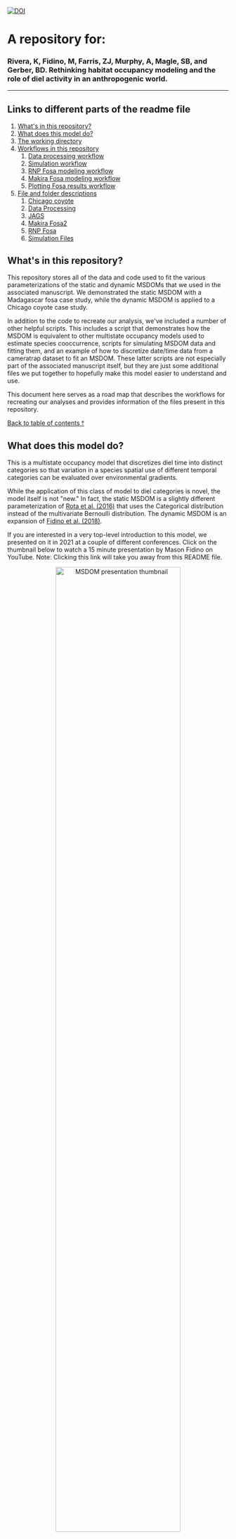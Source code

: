 [![DOI](https://zenodo.org/badge/DOI/10.5281/zenodo.5828410.svg)](https://doi.org/10.5281/zenodo.5828410)


# A repository for:

### Rivera, K, Fidino, M, Farris, ZJ, Murphy, A, Magle, SB, and Gerber, BD. Rethinking habitat occupancy modeling and the role of diel activity in an anthropogenic world. 

---

## Links to different parts of the readme file

1. [What's in this repository?](#whats-in-this-repository)
2. [What does this model do?](#what-does-this-model-do)
3. [The working directory](#the-working-directory)
4. [Workflows in this repository](#workflows-in-this-repository)
	1. [Data processing workflow](#data-processing-workflow)
	2. [Simulation workflow](#simulation-workflow)
	3. [RNP Fosa modeling workflow](#rnp-fosa-modeling-workflow)
	4. [Makira Fosa modeling workflow](#makira-fosa-modeling-workflow)
	5. [Plotting Fosa results workflow](#plotting-fosa-results-workflow)
5. [File and folder descriptions](#file-and-folder-descriptions)
	1. [Chicago coyote](#chicago-coyote)
	2. [Data Processing](#data-processing)
	3. [JAGS](#jags)
	4. [Makira Fosa2](#makira-fosa2)
	5. [RNP Fosa](#rnp-fosa)
	6. [Simulation Files](#simulation-files)



## What's in this repository?

This repository stores all of the data and code used to fit the various parameterizations of the static and dynamic MSDOMs that we used in the associated manuscript. We demonstrated the static MSDOM with a Madagascar fosa case study, while the dynamic MSDOM is applied to a Chicago coyote case study. 

In addition to the code to recreate our analysis, we've included a number of other helpful scripts. This includes a script that demonstrates how the MSDOM is equivalent to other multistate occupancy models used to estimate species cooccurrence, scripts for simulating MSDOM data and fitting them, and an example of how to discretize date/time data from a cameratrap dataset to fit an MSDOM. These latter scripts are not especially part of the associated manuscript itself, but they are just some additional files we put together to hopefully make this model easier to understand and use.

This document here serves as a road map that describes the workflows for recreating our analyses and provides information of the files present in this repository.


[Back to table of contents ⤒](#a-repository-for)

## What does this model do?

This is a multistate occupancy model that discretizes diel time into distinct categories so that variation in a species spatial use of different temporal categories can be evaluated over environmental gradients. 

While the application of this class of model to diel categories is novel, the model itself is not "new." In fact, the static MSDOM is a slightly different parameterization of [Rota et al. (2016)](https://doi.org/10.1111/2041-210X.12587) that uses the Categorical distribution instead of the multivariate Bernoulli distribution. The dynamic MSDOM is an expansion of [Fidino et al. (2018)](https://doi.org/10.1111/2041-210X.13117).

If you are interested in a very top-level introduction to this model, we presented on it in 2021 at a couple of different conferences. Click on the thumbnail below to watch a 15 minute presentation by Mason Fidino on YouTube. Note: Clicking this link will take you away from this README file.


<a target="_blank" rel="noopener noreferrer" href="https://www.youtube.com/watch?v=r1ZMLwPQAkM" title="MSDOM presentation">
  <p align="center">
    <img width="75%" src="img_start.JPG" alt="MSDOM presentation thumbnail"/>
  </p>
</a>


[Back to table of contents ⤒](#a-repository-for)


## The working directory

---

For all scripts in this repository, we assume you have set the working directory as the folder that houses the entire repository. All files that are read in or scripts that are run are made relative to this central directory.

Overall, this repository contains 6 subfolders:

1) The **Chicago coyote** folder includes data, R scripts, and plots specific to case study on coyotes that uses the dynamic MSDOM.
2) The **Data Processing** folder includes R scripts and example data on how to prepare data for the MSDOM.
3) The **JAGS** folder includes JAGS models for the static and dynamic MSDOM, including the full, reduced, and null parameterizations.
4) The **Makira Fosa2** folder includes fosa data from Makira Natural Park and R scripts for fitting the static MSDOM, including model comparison using CPO.
5) The **RNP Fosa** folder includes fosa data from Ranomafana National Park and R scripts for fitting the MSDOM, including model comparison using CPO.
6) The **Simulation Files** folder includes scripts for simulating data under different versions of the static and dynamic MSDOM (full, reduced, null) and fitting these models using JAGS.

[Back to table of contents ⤒](#a-repository-for)


## Workflows in this repository

---

As there are multiple analyses, there are multiple workflows in this repository. We describe each of them here, and then leave the more specific file explanations to later in this README file.

### Data processing workflow

The data processing is simply meant as an example, but because it is important to know how to process the data before modeling we thought it was a good idea to demonstrate this. Within `./Data processing/`, the script `Diel.Occ.Script.R` is provided as an exemplar on how to convert single-state occupancy detection matrices to a 4 state matrix to be used in the MSDOM. This script uses the function script `diel.occ.fun.R`, which is also located in `./Data processing/.`

[Back to table of contents ⤒](#a-repository-for)

### Simulation workflow

#### Static model simulations

All of the code for static model simulations are within `./Simulation Files/`. Simulating and fitting data from a model is perhaps the best way to understand how the model works. There are no simulations in the manuscript. These are provided for folks interested in exploring the workings of the MSDOM.
To start, choose whether you want to simulate the Null, Reduced, or Full MSDOM. The respective simulations files are `sim.data.MSDOM.null.model.r`, `sim.data.MSDOM.reduced.model.r`, and `sim.data.MSDOM.full.model.r`.


The simulation scripts are setup to simulate a default of 100 datasets from the chosen model and output a model object, for example, `sim.full.data`.
Once data is simulated, use the script `fit.sim.data.MSDOM.r` to fit models to each data set. The script is setup to fit the Null, Reduced, and Full MSDOMs. Results are automatically output into sequential files, e.g., `fit.simdata.Full.1.out`.
Model comparison using CPO can be done for each of the three models on each data set using the script `model.comparison.CPO.r`.


#### Dynamic model simulations

The dynamic model simulations have been set up so that all you need to do is source the respective R script of the different dynamic MSDOM parameterizations. They can all be found in `./Simulation Files/dynamic_simulations`. As written, these scripts will simulate the data, fit the model, and then compare the parameter estimates to the true values that generated the data in a plot. We have provided four different parameterizations of the dynamic MSDOM for simulation. For each of these scripts, you can either open it up and run through it on your own, or just source the script relative to the working directory.

- `dynamic_conditional.R`: For the full MSDOM that includes second-order parameters. Example of use: `source("./Simulation Files/dynamic_simulation/dynamic_conditional.R")`.

- `dynamic_conditional_indep.rho.R`: Identical to `dynamic_conditional.R` except the detection states are assumed to be independent. Example of use: `source("./Simulation Files/dynamic_simulation/dynamic_conditional_indep_rho.R")`.

- `dynamic_null.R`: This is still a MSDOM, except there are no second-order parameters in the model. Example of use: `source("./Simulation Files/dynamic_simulation/dynamic_null.R")`

- `dynamic_null_indep_rho.R`: Identical to `dynamic_null.R` except the detection states are assumed to be independent.  Example of use: `source("./Simulation Files/dynamic_simulation/dynamic_null_indep_rho.R")`.


All four of these scripts rely on `./Simulation Files/dynamic_simulation/dynamic_utilities.R`, which is a bunch of helper functions to simulate the data, store the true parameter values, prepare the data for the analysis, and compare the estimated results to the true values. Currently, these scripts are set up to randomly generate parameter values. If you wanted to input your own, you would have to generalize `sim_covariates()` in `dynamic_utilities.R` to accept the parameter values.


[Back to table of contents ⤒](#a-repository-for)


### RNP Fosa modeling workflow


There are two scripts that model fosa data from Ranomafana National Park used in the manuscript (both of which can be found in `./RNP Fosa/`), `RNP.MSDOM.modeling.script.r` and `RNP.MSDOM.modeling.script2.r`. The difference between the scripts is that `RNP.MSDOM.modeling.script2.r` includes a categorical covariate to indicate the survey each of the data come from, 2007 or 2008. Each script fits 9 models, in which covariates are used or not and the model specification is either Full, Null, or Reduced.  For each model fit, CPO is estimated and appended to the file `CPO.out.RNP.csv`.

After a model or models are fit, the `RNP.GOF.r` file can be used to derive a Bayesian p-value for goodness of fit.
A plotting script, `RNP.MSDOM.plotting.r`, is provided to explore estimated parameters and predict occupancy probability using a supported covariate.

[Back to table of contents ⤒](#a-repository-for)


### Makira Fosa modeling workflow

The Makira fosa models are fit in `./Makira Fosa2/`. The script `makira.data.script.r` compiles detection non-detection data across sampled to sites into a single R object (`Makira.data2`) that can be used in fitting MSDOMs.
MSDOMs are fit using the script `makira.modeling.script.r`. There are 6 models fit, with and without a covariate, for each of the Full, Reduced, and Null model specifications. These results are used in the manuscript. Each model object is saved within the `./Makira Fosa2` folder and the CPO value is appended to the file, `CPO.out.Makira.csv`.
The results from model outputs can be viewed using the `makira.MSTOM.plotting.r` script.


[Back to table of contents ⤒](#a-repository-for)

### Plotting Fosa results workflow

These figures are generated within the working directory with the file `Fosa_Plots_Final.R.` This script assumes you have ran through both the RNP Fosa and Makira Fosa modeling workflows, and have saved the model output objects (which are used to plot these results).

[Back to table of contents ⤒](#a-repository-for)

### Chicago coyote modeling workflow

All of the dynamic MSDOM Chicago coyote case study analysis is housed within `./Chicago coyote/`. This folder contains a number of utility functions and sub-folders to store model outputs, data, figures, etc. As the data has already been prepared for analysis, the only script that needs to be opened to fit the models to the coyote data is `./Chicago coyote/fit_models.R`, which sources `./Chicago coyote/prep_objects_for_model.R` to get the data objects ready for modeling in JAGS. The script `./Chicago coyote/fit_models.R` will fit the three separate models to the data and save the model output in `./Chicago coyote/model_output/`. To calculate the CPO score of each model, open and run through `./Chicago coyote/model_selection.R`. Finally, to generate the plots of the best fit model, there are two scripts that need to be ran (one for each figure). For the probability of use plots, run through `./Chicago coyote/calculate_steady_state.R`. To generate the transition probability matrix figure, open up and run through `./Chicago coyote/plot_tpm.R`.

There are a few other scripts that could be considered part of this workflow, but they are all related to pulling in spatial data (e.g., `./Chicago coyote/extract_covariates.R`) or preparing the raw coyote data for analysis (e.g., `./Chicago coyote/scrub_coyote_data.R`). We have left these scripts in this folder, but they are not necessary to recreate the analysis.
 
[Back to table of contents ⤒](#a-repository-for)


## File and folder descriptions

---

### Chicago coyote

`./Chicago coyote/` contains four sub-folders:

**data** - Folder of coyote data files

The data folder has 4 files. These files and their associated metadata are:


**./Chicago coyote/data/camera_active.csv**

This file is used to generate the possible days that coyote were not sampled while the camera was active.

| Column       | Type            | Explanation                                                                                                                                                                                                         |
|--------------|-----------------|---------------------------------------------------------------------------------------------------------------------------------------------------------------------------------------------------------------------|
| Site         | categorical     | The site code for a camera trap location                                                                                                                                                                            |
| Long         | coordinate      | The longitude of a camera trap location                                                                                                                                                                             |
| Lat          | coordinate      | The latitude of a camera trap location                                                                                                                                                                              |
| Crs          | numeric         | The coordinate reference system number (crs) for the site coordiantes                                                                                                                                               |
| Species      | categorical     | The name of the species of this dataset. Should all be 'Coyote'                                                                                                                                                     |
| Season       | categorical     | The season code for sampling. Sampling occurs in January (JA), April (AP), July (JU) and October (OC). The years since 2000 are also tacked on as well. For example, JU16 represents the July 2016 sampling season. |
| Start        | Date (yyyy-m-d) | The start date of a given sampling season. If NA sampling did not occur at that site.                                                                                                                               |
| End          | Date (yyyy-m-d) | The end date of a given sampling season. If NA sampling did not occur at that site.                                                                                                                                 |
| City         | categorical     | City code. chil = Chicago, Illinois                                                                                                                                                                                 |
| Day_{number} | logical         | Column names range from Day_1 to Day_59. Day_1 represents the Start date. If NA sampling did not occur. If 0 then sampling did occur at that site and day.                                                          |


**./Chicago coyote/data/chicago_covars.csv**

These data are generated via the script `./Chicago coyote/extract_covariates.R`. The script also provides links to where the data were collected from (and the manuscript has citations).

| Column       | Type        | Explanation                                                                                    |
|--------------|-------------|------------------------------------------------------------------------------------------------|
| LocationName | categorical | The site code for a camera trap location                                                       |
| tree         | coordinate  | The proportion of tree cover within 1000m of a camera site                                     |
| imperv       | coordinate  | The proportion of impervious cover within 1000m of a camera site                               |
| HU10         | numeric     | The housing density in units per km squared within 1000m of a camera site                      |
| urb          | categorical | The urbanization score generated from the other three covariates. Explained in the manuscript. |

**./Chicago coyote/data/coyote_datetime.csv**

This file is used in the coyote data cleaning when it initially got prepared for analysis (i.e., `./Chicago coyote/scrub_coyote_data.R`)


| Column   | Type                           | Explanation                                                                                                                                                                                                         |
|----------|--------------------------------|---------------------------------------------------------------------------------------------------------------------------------------------------------------------------------------------------------------------|
| Site     | categorical                    | The site code for a camera trap location                                                                                                                                                                            |
| Season   | categorical                    | The season code for sampling. Sampling occurs in January (JA), April (AP), July (JU) and October (OC). The years since 2000 are also tacked on as well. For example, JU16 represents the July 2016 sampling season. |
| Species  | categorical                    | The species, it just says 'Coyote' all the way down.                                                                                                                                                                |
| Datetime | datetime (yyyy-mm-dd hh:mm:ss) | The date and time of the associated camera trap photo. Timezone is America/Chicago.                                                                                                                                 |

**./Chicago coyote/data/day_night_detections.csv**

This file is generated via `./Chicago coyote/scrub_coyote_data.R` and is used in the analysis. It is the coyote detection / non-detection data with discretized diel states.

| Column        | Type                         | Explanation                                                                                                                                                                                                                                                |
|---------------|------------------------------|------------------------------------------------------------------------------------------------------------------------------------------------------------------------------------------------------------------------------------------------------------|
| Site          | categorical                  | The site code for a camera trap location                                                                                                                                                                                                                   |
| Season        | categorical                  | The season code for sampling. Sampling occurs in January (JA), April (AP), July (JU) and October (OC). The years since 2000 are also tacked on as well. For example, JU16 represents the July 2016 sampling season.                                        |
| lat           | coordinate                   | The latitude of a camera trap location                                                                                                                                                                                                                     |
| Long          | coordinate                   | The longitude of a camera trap location                                                                                                                                                                                                                    |
| Start         | date yyyy-mm-dd              | The week that camera trap sampling began for a given season                                                                                                                                                                                                |
| Week_{number} | Detection/non-detection data | The observed state coyote were detected during a given sampling week. NA = sampling did not occur, 1 = coyote not detected, 2 = coyote only detected during the day, 3 = coyote only detected at night, 4 = coyote detected during the day and the night.  |



**figures** - Folder of dynamic MSDOM results using coyote data

The explanation of the files is here is not necessary. They are just drafts of figures from the manuscript.

**mcmc_plots** - Folder of MCMC traceplots of model parameters

**pngs** - Folder of icons used in figures

Again, the files here are not necessary for recreating the analysis (unless you are really excited to generate the last figure in the paper).

`./Chicago coyote/` also contains a number of scripts that were used in the coyote case study:

**analysis_utilities.R** - Contains the function `make_model_matrix`, which
is used to make the design matrix for the dynamic MSDOMs across the three models
fit to the coyote data. This function makes it possible to fit all the models in a for
loop within `./Chicago coyote/fit_models.R`.

**calculate_steady_state.R** - estimates the steady state occupancy from a transition matrix, used after a model has been fit.

**extract_covariates.R** - extracts site-level urbanization covariates. This script requires you to have the associated raster or shape files downloaded on
your local computer (the script outlines where we downloaded them from). Not needed to recreate the analysis, as the covariates are stored in the data sub-folder.

**fit_models.R** - fits the dynamic MSDOM models to the coyote data. Assumes that the repository is the current working directory.

**model_selection.R** - model comparison via CPO, ran after models are fit.

**plot_tpm.R** - evaluates the best fit-model to make the transition probability matrix figure for the coyote case study.

**plot_utilities.R** - model output processing for plotting and other plotting quality of life improvements.

**prep_objects_for_model.R** - Sourced by `fit_models.R` and `model_selection.R` to make these scripts more clear. This script essentially prepares all of the data for analysis. Definitely something to look through if you are running `./Chicago coyote/fit_models.R` as 
a number of objects are created in here that are used (e.g., a `models` data.frame 
with formulas that specify the models being fit).

**scrub_coyote_data.R** - arrange detection non-detection with observed diel states. This is a good example of how you would prepare your raw camera trap data for analysis with a dynamic MSDOM (for the four state model we used).

**spatial_utilities.R** - This contains a suite of functions to extract covariate
data. It's an older working version of https://github.com/mfidino/uwinspatialtools.

**summarise_parameters.R** - processes model fit output. We used this to get expected parameter estimates for the results section and put them into a transition probability matrix (to make is easier to look at). 


[Back to table of contents ⤒](#a-repository-for)


### Data Processing

The `./Data Processing/` folder houses some examples of how to format some raw camera trap data for a static MSDOM.



This folder is for the static MSDOM case studies.

**Example_Detection_Matrix.csv** - single state detection/non-detection matrix

These data are an exmaple of a detection matrix. Columns indicate sampling occasion while rows indicate camera stations.

**Example_Photo_Data.csv** - original photo data relevant to the example detection matrix
| Column       | Type        | Explanation                          |
|--------------|-------------|--------------------------------------|
| Date         | date        | Date fosa was detected               |
| Time         | time        | Time fosa was deteced                |
| Station      | character   | Short hand camera station name       |

**diel.occ.fun.R** - the function called by Diel.Occ.Script.R

**Diel.Occ.Script.R** - script to convert a single-state occupancy detection matrix into a 4 state diel matrix

[Back to table of contents ⤒](#a-repository-for)

### JAGS

The `./JAGS/` sub-folder houses every JAGS script used across both case studies. 

#### Dynamic MSDOMs

Note: These dynamic models have been written in a way to work with the output
from the make_model_matrix function used in `./Chicago coyote/fit_models.R`.  

**jags.dynamic.fake.multistate.R** - standard dynamic occupancy model generalized to be fit with multi-state data

**jags.dynamic.multistate.covars.R** - dynamic MSDOM with second-order
parameters and covariates.

**jags.dynamic.multistate.null.R** - dynamic MSDOM parameterized without second-order parameters


#### Static MSDOMs

##### Full models

**jags.multistate.occ.full.R** - Full MSDOM with probabilities estimated directly (no logit transformation) without site covariates.

**jags.multistate.occ.full.alt.R**- Full MSDOM with probabilities estimated on the logit scale without site covariates. 

**jags.multistate.occ.full.alt.RE.R** - Full MSDOM with probabilities estimated on the logit scale; detection and occupancy parameters are realizations from a higher order Normal distribution (i.e. random effect). No covariates.

**jags.multistate.occ.full.site.covs.by.state.R** - Full MSDOM with probabilities estimated on the logit scale, in which occupancy parameters are modeled using any set or size of site covariates, separately for each state.

**jags.multistate.occ.full.site.covs.R** - Full MSDOM with probabilities estimated on the logit scale, in which occupancy parameters are modeled using the same single site covariate, separately for each state.

**jags.multistate.occ.full.site.covs.RE.R** - Full MSDOM with probabilities estimated on the logit scale, in which occupancy parameters are modeled using separate covariates for each state and detection and occupancy parameters are realizations from a higher order Normal distribution (i.e. random effect).   

##### Reduced models

**jags.multistate.occ.reduced.R** - Reduced MSDOM with probabilities estimated directly (no transformation).

**jags.multistate.occ.reduced.alt.R** - Reduced MSDOM with occupancy probabilities estimated directly and detection probabilities estimated on the logit scale.

**jags.multistate.occ.red.det.full.R** - Reduced MSDOM with a reduced state occupancy parameterization (no transformation) and full state detection probability parameterization (no transformation).

**jags.multistate.occ.reduced.site.covs.R** - Reduced MSDOM in which logit-scaled occupancy parameters are modeled using the same single site covariate and state detection probabilities are reduced (no transformation).

**jags.multistate.occ.reduced.alt.RE.R** - Reduced MSDOM in which all parameters are estimated on the logit scale and state and detection probabilities are realizations from separate higher order Normal distributions (i.e. random effect).   

**jags.multistate.occ.reduced.site.covs.RE.R** - Reduced MSDOM in which all parameters are estimated on the logit scale and state occupancy parameters are modeled using separate (single) site covariates; detection and occupancy parameters are realizations from separate higher order Normal distributions (i.e. random effect).   

**jags.multistate.occ.reduced.site.covs.by.state.R**- Reduced MSDOM in which all parameters are estimated on the logit scale and state occupancy parameters are modeled using any set and any number of separate site covariates.

##### Null models

**jags.multistate.occ.null.R** - Null MSDOM, in which there is no state variation in occupancy or detection parameters; parameters are estimated directly (no transformation).

**jags.multistate.occ.null.alt.R** - Null MSDOM, in which there is no state variation in occupancy or detection parameters; parameters are estimated on the logit scale.

**jags.multistate.occ.null.det.null.R** - Null MSDOM, in which there is no state variation in occupancy or detection parameters; occupancy parameters are estimated on the logit scale and detection parameters are estimated without transformation.

**jags.multistate.occ.null.alt.RE.R** - Null MSDOM, in which there is no state variation in occupancy or detection parameters; detection and occupancy parameters are realizations from separate higher order Normal distributions (i.e. random effect).   

**jags.multistate.occ.null.site.covs.R** - Null MSDOM, in which there is no state variation in occupancy or detection parameters; occupancy parameters are modeled on the logit scale using the same site-covariate and detection parameters are estimated on the logit scale without covariates.   

**jags.multistate.occ.null.site.covs.by.state.R** - Null MSDOM, in which there is no state variation in occupancy or detection parameters; occupancy parameters are modeled on the logit scale using any set of the same site-covariates and detection parameters are estimated on the logit scale without covariates. 

**jags.multistate.occ.null.site.covs.RE.R** - Null MSDOM, in which there is no state variation in occupancy or detection parameters; occupancy parameters are modeled on the logit scale using any set of the same site-covariates and detection parameters are estimated on the logit scale without covariates. Detection and occupancy parameters are realizations from separate higher order Normal distributions (i.e. random effect)

[Back to table of contents ⤒](#a-repository-for)

### Makira Fosa2

The `./Makira Fosa2/` folder contains the scripts used for one of the two fosa static MSDOM analyses.

There are 7 sub-folders:

**AJB-FRK-LKT-MGB-SLJ-SOA-VIN** - Each folder contains site-level diel detection/non-detection data (4 states) and covariate information for the fosa

#### **AJB-FRK-LKT-MGB-SLJ-SOA-VIN_Hum**
| Column       | Type        | Explanation                                |
|--------------|-------------|--------------------------------------------|
| Site         | character   | Short hand camera station name             |
| HE           | numeric     | Human Event; human detection within 30min  |
| TN           | numeric     | Number of trap nights                      |
| TS           | numeric     | Trap success; HE/TN                        |
| day.TS       | numeric     | Trap success during day state              |
| night.TS     | numeric     | Trap success during night state            |

#### ***Diel.Occ.AJB-FRK-LKT-MGB-SLJ-SOA-VIN** - These are detection matrices for fosa. Columns indicate sampling occasion while rows indicate camera stations.

Following this sub-folder there are a number of R scripts and data files:

**makira.data.script.r** - data script to prepare detection data in a format useable for MSDOM model fitting

**Makira.data2** - R object containing the prepared data for model fitting

**Makira.fosa.det.parms.png** - posterior estimates of detection probabilites from the most supported model

**Makira.fosa.occ.parms.png** - posterior estimates of occupancy probabilites from the most supported model

**makira.modeling.script.r** - static MSDOM model fitting to Makira fosa data

**makira.MSTOM.plotting.r** - basic plotting from model output

**multi.state.likelihood.r** - MSDOM likelihood for 4 states used to compare models

**CPO.function.RE.r** - MSDOM likelihood for 4 states used to compare models

**CPO.out.Makira.csv** - script to calculate CPO from a model with random effects on occupancy and detection parameters

[Back to table of contents ⤒](#a-repository-for)

### RNP Fosa

The `./RNP Fosa/` folder contains the data and scripts for the secondary fosa static model analysis. It contains a number of R scripts and data files.

**CPO.function.r** - model comparison script

**CPO.out.RNP.csv** - results of model comparison using CPO

**GOF.r** - posterior predictive check function

**M1.full.fit** - R object of most supported model used for plotting

**RNP.GOF.r** - script to process posterior predictive check

**RNP.MSDOM.modeling.script.r** - fosa RNP model fitting without an effect for survey

**RNP.MSDOM.modeling.script2.r** - fosa RNP model fitting of the same models but with a categorical effect for survey. 

**RNP.MSTOM.plotting.r** - basic plotting of model object

**RNP.fosa.State.Prob.png** - predicted state probabilities varying by distance to nearest village

**RNP.fosa.det.parms.png** - posterior distributions of detection parameters from the most supported model

**RNP.fosa.parms.png** - posterior distributions of occupancy parameters from the most supported model

**RNP2.data** - R object of fosa RNP data

**RNP2007.csv** - prepared 4-state detection/non-detection data of fosa from RNP

**multi.state.likelihood.r** - MSDOM likelihood function to be used for model comparison 

[Back to table of contents ⤒](#a-repository-for)

### Simulation Files

The `./Simulation Files/` folder is not part of the manuscript, but it does contain a lot of code to simulate and fit static and dynamic MSDOMs, which we hope are useful. 


**dynamic_simulations** - Folder for simulating dynamic MSDOM data. There are four simulation scripts, which can be used to fit the full dynamic MSDOM (with or without
independent detection parameters for the fourth state), as well as the dynamic model
without second order parameters. The final script in here `dynamic_utilities.R`, has
a lot of functions that were written to streamline the simulations, and has some 
functions that are even used in `./Chicago coyote/fit_models.R`.

**MARK.2.species** - Folder containing output results from MARK model fitting using the unconditional 2 species occupancy model

**det.matrix.func.r** - function to put detection parameters into a matrix

**fit.sim.data.MSDOM.r** - fits simulated MSDOM data using JAGS models

**model.comparison.CPO.r** - compares models via CPO

**MSDOM Full comparison with 2.species.occ.model.r** - comparison of the original unconditional two species occupancy model with that of the MSDOM Full model

**MSDOM Full comparison with 2.species.occ.model2.R** - comparison of the conditional two species occupancy model with that of the MSDOM Full model

**multi.state.likelihood.r** - likelihood function for the 4 state MSDOM

**null.model.comparison.r** - compares the null model MSDOM estimates of overall occupancy with estimates of occupancy from simple occupancy model without state designations

**sim.data.MSDOM.full.model.r** - script to simulate data from the full MSDOM

**sim.data.MSDOM.null.model.r** - script to simulate data from the null MSDOM

**sim.data.MSDOM.reduced.model.r** - script to simulate data from the reduced MSDOM

**sim.full.data** - R object of simulated data from the full MSDOM

**sim.null.data** - R object of simulated data from the null MSDOM

**sim.reduced.data** - R object of simulated data from the reduced MSDOM


[Back to table of contents ⤒](#a-repository-for)


<div align="center"><img width="150" height="auto" src="coyote.jpg" alt="A silhouette of a coyote." /></div>
